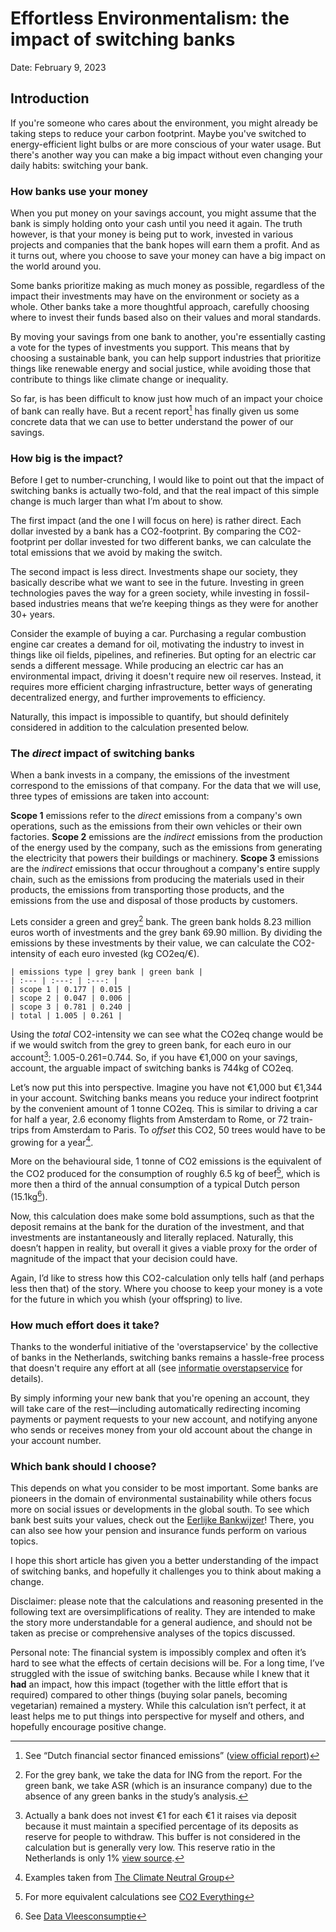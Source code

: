 # Effortless Environmentalism: the impact of switching banks

Date: February 9, 2023

## Introduction

If you're someone who cares about the environment, you might already be taking steps to reduce your carbon footprint. Maybe you've switched to energy-efficient light bulbs or are more conscious of your water usage. But there's another way you can make a big impact without even changing your daily habits: switching your bank.

### How banks use your money

When you put money on your savings account, you might assume that the bank is simply holding onto your cash until you need it again. The truth however, is that your money is being put to work, invested in various projects and companies that the bank hopes will earn them a profit. And as it turns out, where you choose to save your money can have a big impact on the world around you.

Some banks prioritize making as much money as possible, regardless of the impact their investments may have on the environment or society as a whole. Other banks take a more thoughtful approach, carefully choosing where to invest their funds based also on their values and moral standards.

By moving your savings from one bank to another, you're essentially casting a vote for the types of investments you support. This means that by choosing a sustainable bank, you can help support industries that prioritize things like renewable energy and social justice, while avoiding those that contribute to things like climate change or inequality.

So far, is has been difficult to know just how much of an impact your choice of bank can really have. But a recent report[^1] has finally given us some concrete data that we can use to better understand the power of our savings.

### How big is the impact?

Before I get to number-crunching, I would like to point out that the impact of switching banks is actually two-fold, and that the real impact of this simple change is much larger than what I’m about to show.

The first impact (and the one I will focus on here) is rather direct. Each dollar invested by a bank has a CO2-footprint. By comparing the CO2-footprint per dollar invested for two different banks, we can calculate the total emissions that we avoid by making the switch.

The second impact is less direct. Investments shape our society, they basically describe what we want to see in the future. Investing in green technologies paves the way for a green society, while investing in fossil-based industries means that we’re keeping things as they were for another 30+ years.

Consider the example of buying a car. Purchasing a regular combustion engine car creates a demand for oil, motivating the industry to invest in things like oil fields, pipelines, and refineries. But opting for an electric car sends a different message. While producing an electric car has an environmental impact, driving it doesn't require new oil reserves. Instead, it requires more efficient charging infrastructure, better ways of generating decentralized energy, and further improvements to efficiency.

Naturally, this impact is impossible to quantify, but should definitely considered in addition to the calculation presented below.

### The *******direct******* impact of switching banks

When a bank invests in a company, the emissions of the investment correspond to the emissions of that company. For the data that we will use, three types of emissions are taken into account: 

**Scope 1** emissions refer to the *direct* emissions from a company's own operations, such as the emissions from their own vehicles or their own factories. **Scope 2** emissions are the *indirect* emissions from the production of the energy used by the company, such as the emissions from generating the electricity that powers their buildings or machinery. **Scope 3** emissions are the *indirect* emissions that occur throughout a company's entire supply chain, such as the emissions from producing the materials used in their products, the emissions from transporting those products, and the emissions from the use and disposal of those products by customers.

Lets consider a green and grey[^2] bank. The green bank holds 8.23 million euros worth of investments and the grey bank 69.90 million. By dividing the emissions by these investments by their value, we can calculate the CO2-intensity of each euro invested (kg CO2eq/€).

```
| emissions type | grey bank | green bank |
| :--- | :---: | :---: |
| scope 1 | 0.177 | 0.015 |
| scope 2 | 0.047 | 0.006 |
| scope 3 | 0.781 | 0.240 |
| total | 1.005 | 0.261 |
```

Using the *total* CO2-intensity we can see what the CO2eq change would be if we would switch from the grey to green bank, for each euro in our account[^3]: 1.005-0.261=0.744. So, if you have €1,000 on your savings, account, the arguable impact of switching banks is 744kg of CO2eq.

Let’s now put this into perspective. Imagine you have not €1,000 but €1,344 in your account. Switching banks means you reduce your indirect footprint by the convenient amount of 1 tonne CO2eq. This is similar to driving a car for half a year, 2.6 economy flights from Amsterdam to Rome, or 72 train-trips from Amsterdam to Paris. To *offset* this CO2, 50 trees would have to be growing for a year[^4].

More on the behavioural side, 1 tonne of CO2 emissions is the equivalent of the CO2 produced for the consumption of roughly 6.5 kg of beef[^5], which is more then a third of the annual consumption of a typical Dutch person (15.1kg[^6]).

Now, this calculation does make some bold assumptions, such as that the deposit remains at the bank for the duration of the investment, and that investments are instantaneously and literally replaced. Naturally, this doesn’t happen in reality, but overall it gives a viable proxy for the order of magnitude of the impact that your decision could have.

Again, I’d like to stress how this CO2-calculation only tells half (and perhaps less then that) of the story. Where you choose to keep your money is a vote for the future in which you whish (your offspring) to live.

### How much effort does it take?

Thanks to the wonderful initiative of the 'overstapservice' by the collective of banks in the Netherlands, switching banks remains a hassle-free process that doesn't require any effort at all (see [informatie overstapservice](https://www.overstapservice.nl/) for details).

By simply informing your new bank that you're opening an account, they will take care of the rest—including automatically redirecting incoming payments or payment requests to your new account, and notifying anyone who sends or receives money from your old account about the change in your account number.

### Which bank should I choose?

This depends on what you consider to be most important. Some banks are pioneers in the domain of environmental sustainability while others focus more on social issues or developments in the global south. To see which bank best suits your values, check out the [Eerlijke Bankwijzer](https://eerlijkegeldwijzer.nl/bankwijzer/)! There, you can also see how your pension and insurance funds perform on various topics.

I hope this short article has given you a better understanding of the impact of switching banks, and hopefully it challenges you to think about making a change.

Disclaimer: please note that the calculations and reasoning presented in the following text are oversimplifications of reality. They are intended to make the story more understandable for a general audience, and should not be taken as precise or comprehensive analyses of the topics discussed.

Personal note: The financial system is impossibly complex and often it’s hard to see what the effects of certain decisions will be. For a long time, I’ve struggled with the issue of switching banks. Because while I knew that it ****had**** an impact, how this impact (together with the little effort that is required) compared to other things (buying solar panels, becoming vegetarian) remained a mystery. While this calculation isn’t perfect, it at least helps me to put things into perspective for myself and others, and hopefully encourage positive change.

[^1]: See “Dutch financial sector financed emissions” ([view official report](https://www.banktrack.org/download/dutch_financial_sector_financed_emissions/221021_profundo_financed_emissions_of_the_dutch_financial_sector.pdf#:~:text=Together%20the%20selected%20Dutch%20financial,estimated%20a%20further%20596%20MtCO2e.))

[^2]: For the grey bank, we take the data for ING from the report. For the green bank, we take ASR (which is an insurance company) due to the absence of any green banks in the study’s analysis.

[^3]: Actually a bank does not invest €1 for each €1 it raises via deposit because it must maintain a specified percentage of its deposits as reserve for people to withdraw. This buffer is not considered in the calculation but is generally very low. This reserve ratio in the Netherlands is only 1% [view source](https://www.ceicdata.com/en/indicator/netherlands/reserve-requirement-ratio).

[^4]: Examples taken from [The Climate Neutral Group](https://www.climateneutralgroup.com/en/news/what-exactly-is-1-tonne-of-co2/)

[^5]: For more equivalent calculations see [CO2 Everything](https://www.co2everything.com/)

[^6]: See [Data Vleesconsumptie](https://www.wur.nl/nl/dossiers/dossier/vleesconsumptie.htm#:~:text=De%20gemiddelde%20Nederlander%20eet%20zo,wordt%20als%20vlees%20en%20vleeswaren.)
